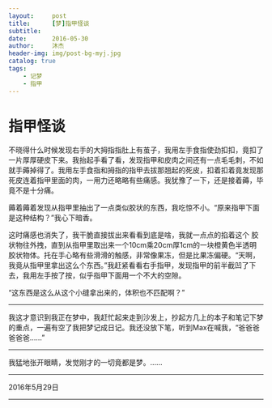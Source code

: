 ```yaml
---
layout:     post
title:      [梦]指甲怪谈
subtitle:   
date:       2016-05-30
author:     沐杰
header-img: img/post-bg-myj.jpg
catalog: true
tags:
    - 记梦
    - 指甲
---
```

# 指甲怪谈

不晓得什么时候发现右手的大拇指指肚上有茧子，我用左手食指使劲扣扣，竟扣了一片厚厚硬皮下来。我抬起手看了看，发现指甲和皮肉之间还有一点毛毛刺，不如就手薅掉得了。我用左手食指和拇指的指甲去拔那翘起的死皮，扣着扣着竟发现那死皮连着指甲里面的肉，一用力还略略有些痛感。我犹豫了一下，还是接着薅，毕竟不是十分痛。

薅着薅着发现从指甲里抽出了一点类似胶状的东西，我吃惊不小。“原来指甲下面是这种结构？”我心下暗香。

这时痛感也消失了，我干脆直接拔出来看看到底是啥，我就一点点的掐着这个 胶状物往外拽，直到从指甲里取出来一个10cm乘20cm厚1cm的一块橙黄色半透明胶状物体。托在手心略有些滑滑的触感，非常像果冻，但是比果冻偏硬。“天啊，我竟从指甲里拿出这么个东西。”我赶紧看看右手指甲，发现指甲的前半截凹了下去，我用左手按了按，似乎指甲下面用一个不大的空隙。

“这东西是这么从这个小缝拿出来的，体积也不匹配啊？”

***
我这才意识到我正在梦中，我赶忙起来走到沙发上，抄起方几上的本子和笔记下梦的重点，一遍有空了我把梦记成日记。我还没放下笔，听到Max在喊我，“爸爸爸爸爸爸……”
***

我猛地张开眼睛，发觉刚才的一切竟都是梦。……

***
2016年5月29日

***
